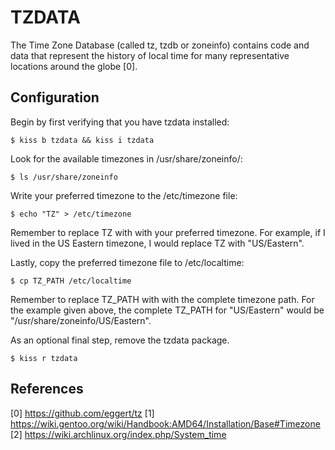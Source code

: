 TZDATA
======

The Time Zone Database (called tz, tzdb or zoneinfo) contains code and data that
represent the history of local time for many representative locations around the 
globe [0].  

Configuration
-------------

Begin by first verifying that you have tzdata installed:

    $ kiss b tzdata && kiss i tzdata

Look for the available timezones in /usr/share/zoneinfo/:

    $ ls /usr/share/zoneinfo

Write your preferred timezone to the /etc/timezone file:

    $ echo "TZ" > /etc/timezone

Remember to replace TZ with with your preferred timezone. For example, if I 
lived in the US Eastern timezone, I would replace TZ with "US/Eastern".

Lastly, copy the preferred timezone file to /etc/localtime:

    $ cp TZ_PATH /etc/localtime

Remember to replace TZ_PATH with with the complete timezone path. For the 
example given above, the complete TZ_PATH for "US/Eastern" would be 
"/usr/share/zoneinfo/US/Eastern".

As an optional final step, remove the tzdata package.

    $ kiss r tzdata

References
----------

[0] https://github.com/eggert/tz
[1] https://wiki.gentoo.org/wiki/Handbook:AMD64/Installation/Base#Timezone
[2] https://wiki.archlinux.org/index.php/System_time
